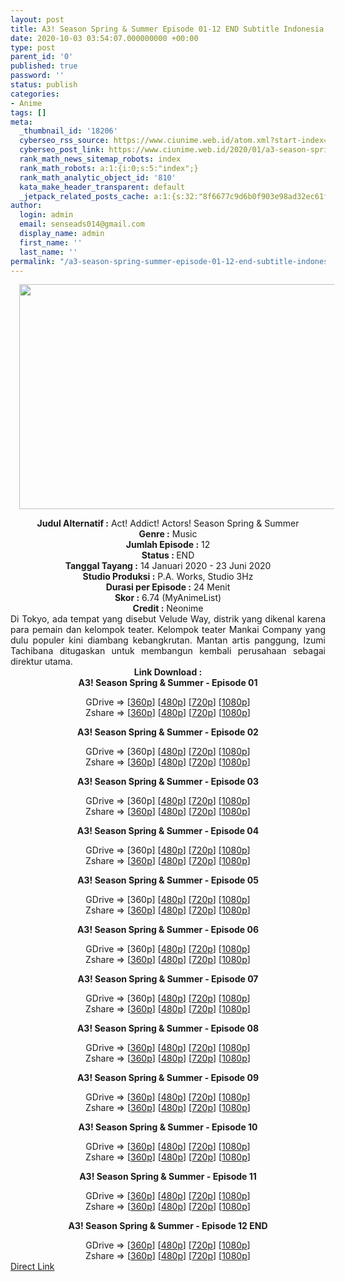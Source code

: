```yaml
---
layout: post
title: A3! Season Spring & Summer Episode 01-12 END Subtitle Indonesia
date: 2020-10-03 03:54:07.000000000 +00:00
type: post
parent_id: '0'
published: true
password: ''
status: publish
categories:
- Anime
tags: []
meta:
  _thumbnail_id: '18206'
  cyberseo_rss_source: https://www.ciunime.web.id/atom.xml?start-index=301&max-results=150
  cyberseo_post_link: https://www.ciunime.web.id/2020/01/a3-season-spring-summer-subtitle.html
  rank_math_news_sitemap_robots: index
  rank_math_robots: a:1:{i:0;s:5:"index";}
  rank_math_analytic_object_id: '810'
  kata_make_header_transparent: default
  _jetpack_related_posts_cache: a:1:{s:32:"8f6677c9d6b0f903e98ad32ec61f8deb";a:2:{s:7:"expires";i:1646775781;s:7:"payload";a:0:{}}}
author:
  login: admin
  email: senseads014@gmail.com
  display_name: admin
  first_name: ''
  last_name: ''
permalink: "/a3-season-spring-summer-episode-01-12-end-subtitle-indonesia/"
---
```

<div class="separator" style="clear: both; text-align: center;"><a href="https://1.bp.blogspot.com/-QNAhOfvm1AY/Xh8c8XfmCsI/AAAAAAAAd4I/MVMTiUhu4Z8q4dpi0DOQOWWzopOmk9eygCLcBGAsYHQ/s1600/A3%2BSeason%2BSpring%2Band%2BSummer.jpg" imageanchor="1" style="margin-left: 1em; margin-right: 1em;"><img border="0" data-original-height="720" data-original-width="1280" height="360" src="{{ site.baseurl }}/assets/2020/10/A3%2BSeason%2BSpring%2Band%2BSummer.jpg" width="640" /></a></div>
<p>
<div style="text-align: center;"><b>Judul</b><b><b>&nbsp;Alternatif</b>&nbsp;:</b>&nbsp;Act! Addict! Actors! Season Spring &amp; Summer</div>
<div style="text-align: center;"><b>Genre :</b>&nbsp;Music</div>
<div style="text-align: center;"><b>Jumlah Episode :</b>&nbsp;12<br /><b>Status :&nbsp;</b>END<br /><b>Tanggal Tayang :</b>&nbsp;14 Januari 2020&nbsp;- 23 Juni 2020<br /><b>Studio Produksi :</b>&nbsp;P.A. Works, Studio 3Hz<br /><b>Durasi per Episode :</b>&nbsp;24 Menit</div>
<div style="text-align: center;"><b>Skor :</b>&nbsp;6.74 (MyAnimeList)<br /><b>Credit :</b>&nbsp;Neonime</div>
<div style="text-align: center;"></div>
<div style="text-align: justify;">Di Tokyo, ada tempat yang disebut Velude Way, distrik yang dikenal karena para pemain dan kelompok teater. Kelompok teater Mankai Company yang dulu populer kini diambang kebangkrutan. Mantan artis panggung, Izumi Tachibana ditugaskan untuk membangun kembali perusahaan sebagai direktur utama.</div>
<div style="text-align: justify;"></div>
<div style="text-align: justify;"></div>
<div style="text-align: center;"><b>Link Download :</b></div>
<div style="text-align: center;"><b>A3! Season Spring &amp; Summer&nbsp;- Episode 01</b></p>
<div style="text-align: center;">GDrive =&gt; [<a href="https://drive.google.com/uc?export=download&amp;id=1soMBMMpgTRUiZ5G-095TafGERKDL6-oS" target="_blank" rel="noopener">360p</a>] [<a href="https://drive.google.com/uc?id=1rJNtsrv99JLByseDM-HBSd0RFknTZNiG" target="_blank" rel="noopener">480p</a>] [<a href="https://drive.google.com/uc?id=13BzZ0KolbPYWNlt-9Vr888OhpEkV2yn4" target="_blank" rel="noopener">720p</a>] [<a href="https://drive.google.com/uc?id=1Pmy_WwTvZlFTjCzNQajXCh_MTBIYewB4" target="_blank" rel="noopener">1080p</a>]<br />Zshare =&gt; [<a href="https://www98.zippyshare.com/v/NOf8gUy8/file.html" target="_blank" rel="noopener">360p</a>] [<a href="https://www27.zippyshare.com/v/TaaMkAyK/file.html" target="_blank" rel="noopener">480p</a>] [<a href="https://www21.zippyshare.com/v/M8c5v9p4/file.html" target="_blank" rel="noopener">720p</a>] [<a href="https://www13.zippyshare.com/v/xK4VC5ZN/file.html" target="_blank" rel="noopener">1080p</a>]</p>
<p><b>A3! Season Spring &amp; Summer&nbsp;- Episode 02</b></p>
<div style="text-align: center;">GDrive =&gt; [360p] [<a href="https://drive.google.com/uc?id=179cHPq_Ue0_sh32xpk29neULsKng8LQF" target="_blank" rel="noopener">480p</a>] [<a href="https://drive.google.com/uc?id=1lQMnL8xkpUxq6rwOu8rc2zxvemxk6UFE" target="_blank" rel="noopener">720p</a>] [<a href="https://drive.google.com/uc?id=1cRMF21xCGEMB2cdaEdIcaOA4JmYx3pSx" target="_blank" rel="noopener">1080p</a>]<br />Zshare =&gt; [<a href="https://www33.zippyshare.com/v/iP8gdTWw/file.html" target="_blank" rel="noopener">360p</a>] [<a href="https://www94.zippyshare.com/v/JGhhuEAy/file.html" target="_blank" rel="noopener">480p</a>] [<a href="https://www28.zippyshare.com/v/0tZvFMVG/file.html" target="_blank" rel="noopener">720p</a>] [<a href="https://www3.zippyshare.com/v/WqaNzBRv/file.html" target="_blank" rel="noopener">1080p</a>]</p>
<p><b>A3! Season Spring &amp; Summer&nbsp;- Episode 03</b></p>
<div style="text-align: center;">GDrive =&gt; [360p] [<a href="https://drive.google.com/uc?export=download&amp;id=1846ybsS2OEHtiFylrFTcjQ-9nXtt3Q4c" target="_blank" rel="noopener">480p</a>] [<a href="https://drive.google.com/uc?export=download&amp;id=1t9cxvM1gv3H8HwwBFAgyEUfNTJZ2gtld" target="_blank" rel="noopener">720p</a>] [<a href="https://drive.google.com/uc?export=download&amp;id=17MNRu1wvXZptnyQtqBSeckXy1GoJe36N" target="_blank" rel="noopener">1080p</a>]<br />Zshare =&gt; [<a href="https://www.mediafire.com/file/038q5r44h66xnh0/%5Bneonime%5D_A3%21_Season_S%26S_-_03-360p.mp4/file" target="_blank" rel="noopener">360p</a>] [<a href="https://www75.zippyshare.com/v/iP19Ssmp/file.html" target="_blank" rel="noopener">480p</a>] [<a href="https://www75.zippyshare.com/v/yJ5uMPgZ/file.html" target="_blank" rel="noopener">720p</a>] [<a href="https://www75.zippyshare.com/v/JTTVXgWW/file.html" target="_blank" rel="noopener">1080p</a>]</p>
<p><b>A3! Season Spring &amp; Summer&nbsp;- Episode 04</b></p>
<div style="text-align: center;">GDrive =&gt; [360p] [<a href="https://drive.google.com/uc?export=download&amp;id=1njp7CoVvFAdSbPL_4nwt-H8RK8nNQt0h" target="_blank" rel="noopener">480p</a>] [<a href="https://drive.google.com/uc?export=download&amp;id=1CjhsQCG36yUzJvYwKAAuOhdLYKTi6DZc" target="_blank" rel="noopener">720p</a>] [<a href="https://drive.google.com/uc?export=download&amp;id=1gPpmMhuxAOxQrTkgPMLFz3r6eXs1z9af" target="_blank" rel="noopener">1080p</a>]<br />Zshare =&gt; [<a href="https://www70.zippyshare.com/v/vXNLX8gZ/file.html" target="_blank" rel="noopener">360p</a>] [<a href="https://www73.zippyshare.com/v/FewMbtul/file.html" target="_blank" rel="noopener">480p</a>] [<a href="https://www73.zippyshare.com/v/2xomxwSq/file.html" target="_blank" rel="noopener">720p</a>] [<a href="https://www73.zippyshare.com/v/X5aXpIWD/file.html" target="_blank" rel="noopener">1080p</a>]</p>
<p><b>A3! Season Spring &amp; Summer&nbsp;- Episode 05</b></p>
<div style="text-align: center;">GDrive =&gt; [360p] [<a href="https://drive.google.com/uc?id=1RnSAvOR76E72O1PgI5YmmuqvRla-kZy_" target="_blank" rel="noopener">480p</a>] [<a href="https://drive.google.com/uc?id=1QEai9pODk01qrSS2WcY6FpDz8rjoDK1r" target="_blank" rel="noopener">720p</a>] [<a href="https://drive.google.com/uc?id=1d5QRes56JOgKqhJZxceebYHRUXZ8S-ku" target="_blank" rel="noopener">1080p</a>]<br />Zshare =&gt; [<a href="https://www63.zippyshare.com/v/R3o0UUpc/file.html" target="_blank" rel="noopener">360p</a>] [<a href="https://www111.zippyshare.com/v/YYym5vq4/file.html" target="_blank" rel="noopener">480p</a>] [<a href="https://www111.zippyshare.com/v/JxyWLh44/file.html" target="_blank" rel="noopener">720p</a>] [<a href="https://www111.zippyshare.com/v/c9Gk9a9U/file.html" target="_blank" rel="noopener">1080p</a>]</p>
<p><b>A3! Season Spring &amp; Summer&nbsp;- Episode 06</b></p>
<div style="text-align: center;">GDrive =&gt; [360p] [<a href="https://drive.google.com/uc?export=download&amp;id=1L9gpR8_CmMhuDvgSVnlpCNJlzrJTy-xt" target="_blank" rel="noopener">480p</a>] [<a href="https://drive.google.com/uc?export=download&amp;id=1dZXosa60VOr6NzGLfmBK2AWH-PElcbXq" target="_blank" rel="noopener">720p</a>] [<a href="https://drive.google.com/uc?export=download&amp;id=1mps2YSeFg4lCcap0CyDawacxklay8hW8" target="_blank" rel="noopener">1080p</a>]<br />Zshare =&gt; [<a href="https://www91.zippyshare.com/v/gWImRXSf/file.html" target="_blank" rel="noopener">360p</a>] [<a href="https://www11.zippyshare.com/v/ulfvfv4W/file.html" target="_blank" rel="noopener">480p</a>] [<a href="https://www11.zippyshare.com/v/1pqb9Lul/file.html" target="_blank" rel="noopener">720p</a>] [<a href="https://www11.zippyshare.com/v/bB7gG8bd/file.html" target="_blank" rel="noopener">1080p</a>]</p>
<p><b>A3! Season Spring &amp; Summer&nbsp;- Episode 07</b></p>
<div style="text-align: center;">GDrive =&gt; [360p] [<a href="https://drive.google.com/uc?export=download&amp;id=1wdS8nXwTUuOmtvr3ek8kXsqjXP5U3Bbd" target="_blank" rel="noopener">480p</a>] [<a href="https://drive.google.com/uc?export=download&amp;id=1ZvTQnvAZuEDsH4YvXewxsns-voOWSYRs" target="_blank" rel="noopener">720p</a>] [<a href="https://drive.google.com/uc?export=download&amp;id=14NgyD9hr-JNCRbWwHthi_HOHrxIYT_tS" target="_blank" rel="noopener">1080p</a>]<br />Zshare =&gt; [<a href="https://www101.zippyshare.com/v/i61Ajynb/file.html" target="_blank" rel="noopener">360p</a>] [<a href="https://www58.zippyshare.com/v/4J69eClv/file.html" target="_blank" rel="noopener">480p</a>] [<a href="https://www58.zippyshare.com/v/8TgOtHSz/file.html" target="_blank" rel="noopener">720p</a>] [<a href="https://www58.zippyshare.com/v/NdIHdP00/file.html" target="_blank" rel="noopener">1080p</a>]</p>
<p><b>A3! Season Spring &amp; Summer&nbsp;- Episode 08</b></p>
<div style="text-align: center;">GDrive =&gt; [<a href="https://acefile.co/f/26062892/neonime_a3-season-ss-09-360p-zip" target="_blank" rel="noopener">360p</a>] [<a href="https://drive.google.com/uc?export=download&amp;id=15o9m8J-8R7vIS8izT88NdOTuBcRCXeSW" target="_blank" rel="noopener">480p</a>] [<a href="https://drive.google.com/uc?export=download&amp;id=1neQUUFrvazHQ_HL6dcgXJ6DHAnyiYfjC" target="_blank" rel="noopener">720p</a>] [<a href="https://drive.google.com/uc?export=download&amp;id=1_fcpif_biBje6njedIm6_jX2Xd7meSjn" target="_blank" rel="noopener">1080p</a>]<br />Zshare =&gt; [<a href="https://www100.zippyshare.com/v/Eik9H6CQ/file.html" target="_blank" rel="noopener">360p</a>] [<a href="https://www44.zippyshare.com/v/LmpSaBVv/file.html" target="_blank" rel="noopener">480p</a>] [<a href="https://www44.zippyshare.com/v/XOYXhuKq/file.html" target="_blank" rel="noopener">720p</a>] [<a href="https://www44.zippyshare.com/v/y2VCfQNp/file.html" target="_blank" rel="noopener">1080p</a>]</p>
<p><b>A3! Season Spring &amp; Summer&nbsp;- Episode 09</b></p>
<div style="text-align: center;">GDrive =&gt; [<a href="https://acefile.co/f/26062892/neonime_a3-season-ss-09-360p-zip" target="_blank" rel="noopener">360p</a>] [<a href="https://drive.google.com/uc?export=download&amp;id=15o9m8J-8R7vIS8izT88NdOTuBcRCXeSW" target="_blank" rel="noopener">480p</a>] [<a href="https://drive.google.com/uc?export=download&amp;id=1neQUUFrvazHQ_HL6dcgXJ6DHAnyiYfjC" target="_blank" rel="noopener">720p</a>] [<a href="https://drive.google.com/uc?export=download&amp;id=1_fcpif_biBje6njedIm6_jX2Xd7meSjn" target="_blank" rel="noopener">1080p</a>]<br />Zshare =&gt; [<a href="https://www100.zippyshare.com/v/Eik9H6CQ/file.html" target="_blank" rel="noopener">360p</a>] [<a href="https://www44.zippyshare.com/v/LmpSaBVv/file.html" target="_blank" rel="noopener">480p</a>] [<a href="https://www44.zippyshare.com/v/XOYXhuKq/file.html" target="_blank" rel="noopener">720p</a>] [<a href="https://www44.zippyshare.com/v/y2VCfQNp/file.html" target="_blank" rel="noopener">1080p</a>]</p>
<p><b>A3! Season Spring &amp; Summer&nbsp;- Episode 10</b></p>
<div style="text-align: center;">GDrive =&gt; [<a href="https://acefile.co/f/26082673/neonime_a3-season-ss-10-360p-zip" target="_blank" rel="noopener">360p</a>] [<a href="https://drive.google.com/uc?export=download&amp;id=1aa0p59HBTxJZuOXfpksOX3PPvidfRTM6" target="_blank" rel="noopener">480p</a>] [<a href="https://drive.google.com/uc?export=download&amp;id=1OCVjM3W-HnS8ng4kqSrOjMAcjB6BN-iX" target="_blank" rel="noopener">720p</a>] [<a href="https://drive.google.com/uc?export=download&amp;id=1J-8fMdkNLuathou_1t_omkLV7gkLxvwc" target="_blank" rel="noopener">1080p</a>]<br />Zshare =&gt; [<a href="https://www1.zippyshare.com/v/J3ZA1sXF/file.html" target="_blank" rel="noopener">360p</a>] [<a href="https://www89.zippyshare.com/v/SuC9mmpT/file.html" target="_blank" rel="noopener">480p</a>] [<a href="https://www89.zippyshare.com/v/XWJASXFb/file.html" target="_blank" rel="noopener">720p</a>] [<a href="https://www89.zippyshare.com/v/CFoA1moo/file.html" target="_blank" rel="noopener">1080p</a>]</p>
<p><b>A3! Season Spring &amp; Summer&nbsp;- Episode 11</b></p>
<div style="text-align: center;">GDrive =&gt; [<a href="https://acefile.co/f/26105988/neonime_a3-season-ss-11-360p-zip" target="_blank" rel="noopener">360p</a>] [<a href="https://drive.google.com/uc?export=download&amp;id=1OTgWQUqv8UbovINm0h4gOA_YNDIlO84s" target="_blank" rel="noopener">480p</a>] [<a href="https://drive.google.com/uc?export=download&amp;id=1QpWLkTnE3GH5id6Lm5QEGT-MKZh_Gt-C" target="_blank" rel="noopener">720p</a>] [<a href="https://drive.google.com/uc?export=download&amp;id=1mMbTSlwFL4MTlQlFBOUYHb2djWMamv_5" target="_blank" rel="noopener">1080p</a>]<br />Zshare =&gt; [<a href="https://www21.zippyshare.com/v/HxqV8xK1/file.html" target="_blank" rel="noopener">360p</a>] [<a href="https://www49.zippyshare.com/v/hswYnKIE/file.html" target="_blank" rel="noopener">480p</a>] [<a href="https://www49.zippyshare.com/v/fWl8nI9K/file.html" target="_blank" rel="noopener">720p</a>] [<a href="https://www49.zippyshare.com/v/7BAi9OhB/file.html" target="_blank" rel="noopener">1080p</a>]</p>
<p><b>A3! Season Spring &amp; Summer&nbsp;- Episode 12 END</b></p>
<div style="text-align: center;">GDrive =&gt; [<a href="https://acefile.co/f/26125916/neonime_a3-season-ss-12-360p-zip" target="_blank" rel="noopener">360p</a>] [<a href="https://drive.google.com/uc?export=download&amp;id=1_wi8mla8BXhfOtSoO2P7lLzgUXtT3PWm" target="_blank" rel="noopener">480p</a>] [<a href="https://drive.google.com/uc?export=download&amp;id=1WJnMMo4hh7lBkBHyFxXSksZpCZFuBCCS" target="_blank" rel="noopener">720p</a>] [<a href="https://drive.google.com/uc?export=download&amp;id=13Ry7043yLE4fG-57aG_hULtRBVOfqEAL" target="_blank" rel="noopener">1080p</a>]<br />Zshare =&gt; [<a href="https://www9.zippyshare.com/v/lhQM26Ik/file.html" target="_blank" rel="noopener">360p</a>] [<a href="https://www112.zippyshare.com/v/7yvxm3eC/file.html" target="_blank" rel="noopener">480p</a>] [<a href="https://www112.zippyshare.com/v/F0SQKwdJ/file.html" target="_blank" rel="noopener">720p</a>] [<a href="https://www112.zippyshare.com/v/q115QwZB/file.html" target="_blank" rel="noopener">1080p</a>]</div>
</div>
</div>
</div>
</div>
</div>
</div>
</div>
</div>
</div>
</div>
</div>
</div>
<link rel="stylesheet" href="https://cdnjs.cloudflare.com/ajax/libs/font-awesome/4.7.0/css/font-awesome.min.css" />
<div class="divbtn"> <a href="https://handymansurrender.com/fihup8buzv?key=94550f7ce39444073321dde3b8782f97" class="btn"><i class="fa fa-download"></i> Direct Link</a> </div>
